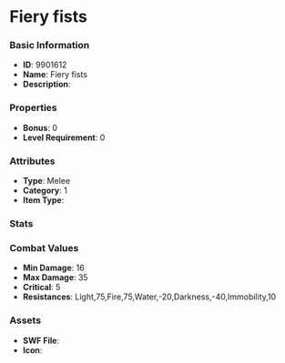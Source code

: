 # Fiery fists



### Basic Information

- **ID**: 9901612
- **Name**: Fiery fists
- **Description**: 

### Properties

- **Bonus**: 0
- **Level Requirement**: 0

### Attributes

- **Type**: Melee
- **Category**: 1
- **Item Type**: 

### Stats


### Combat Values

- **Min Damage**: 16
- **Max Damage**: 35
- **Critical**: 5
- **Resistances**: Light,75,Fire,75,Water,-20,Darkness,-40,Immobility,10

### Assets

- **SWF File**: 
- **Icon**: 

